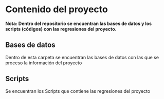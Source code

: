 # Contenido del proyecto

**Nota: Dentro del repositorio se encuentran las bases de datos y los scripts (códigos) con las regresiones del proyecto.**

## Bases de datos

Dentro de esta carpeta se encuentran las bases de datos con las que se proceso la información del proyecto 

## Scripts

Se encuentran los Scripts que contiene las regresiones del proyecto
